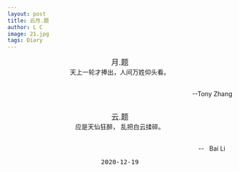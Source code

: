 ```yaml
---
layout: post
title: 云月.题
author: L C
image: 21.jpg
tags: Diary
---
```

<center><big>月.题</big></center>

<center>天上一轮才捧出，人间万姓仰头看。</center><br>
<p align="right">  --Tony Zhang </p><br>

<center><big>云.题</big></center>
<center>应是天仙狂醉， 乱把白云揉碎。</center><br>
<p align="right">  --&nbsp;&nbsp; Bai Li &nbsp;&nbsp;&nbsp;</p> 

<center><PRE>2020-12-19<PRE>

    
 

